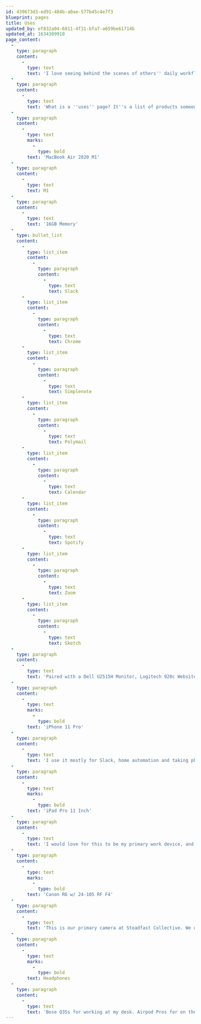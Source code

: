 ```yaml
---
id: 439673d3-ed91-484b-a0ae-577b45c4e7f3
blueprint: pages
title: Uses
updated_by: ef832a04-6811-4f31-bfa7-a659be61714b
updated_at: 1634309910
page_content:
  -
    type: paragraph
    content:
      -
        type: text
        text: 'I love seeing behind the scenes of others'' daily workflow.'
  -
    type: paragraph
    content:
      -
        type: text
        text: 'What is a ''uses'' page? It''s a list of products someone uses day-to-day, normally related to work. '
  -
    type: paragraph
    content:
      -
        type: text
        marks:
          -
            type: bold
        text: 'MacBook Air 2020 M1'
  -
    type: paragraph
    content:
      -
        type: text
        text: M1
  -
    type: paragraph
    content:
      -
        type: text
        text: '16GB Memory'
  -
    type: bullet_list
    content:
      -
        type: list_item
        content:
          -
            type: paragraph
            content:
              -
                type: text
                text: Slack
      -
        type: list_item
        content:
          -
            type: paragraph
            content:
              -
                type: text
                text: Chrome
      -
        type: list_item
        content:
          -
            type: paragraph
            content:
              -
                type: text
                text: Simplenote
      -
        type: list_item
        content:
          -
            type: paragraph
            content:
              -
                type: text
                text: Polymail
      -
        type: list_item
        content:
          -
            type: paragraph
            content:
              -
                type: text
                text: Calendar
      -
        type: list_item
        content:
          -
            type: paragraph
            content:
              -
                type: text
                text: Spotify
      -
        type: list_item
        content:
          -
            type: paragraph
            content:
              -
                type: text
                text: Zoom
      -
        type: list_item
        content:
          -
            type: paragraph
            content:
              -
                type: text
                text: Sketch
  -
    type: paragraph
    content:
      -
        type: text
        text: 'Paired with a Dell U2515H Monitor, Logitech 920c Website, magic keyboard and magic trackpad.'
  -
    type: paragraph
    content:
      -
        type: text
        marks:
          -
            type: bold
        text: 'iPhone 11 Pro'
  -
    type: paragraph
    content:
      -
        type: text
        text: 'I use it mostly for Slack, home automation and taking photos. I don''t have Trello or email on my phone.'
  -
    type: paragraph
    content:
      -
        type: text
        marks:
          -
            type: bold
        text: 'iPad Pro 11 Inch'
  -
    type: paragraph
    content:
      -
        type: text
        text: 'I would love for this to be my primary work device, and while it''s fantastic for those morning emails and on the go, it can''t replace MacOs - yet.'
  -
    type: paragraph
    content:
      -
        type: text
        marks:
          -
            type: bold
        text: 'Canon R6 w/ 24-105 RF F4'
  -
    type: paragraph
    content:
      -
        type: text
        text: 'This is our primary camera at Steadfast Collective. We use it primarily to record content for social media and our website.'
  -
    type: paragraph
    content:
      -
        type: text
        marks:
          -
            type: bold
        text: Headphones
  -
    type: paragraph
    content:
      -
        type: text
        text: 'Bose Q35s for working at my desk. Airpod Pros for on the go.'
---
```

